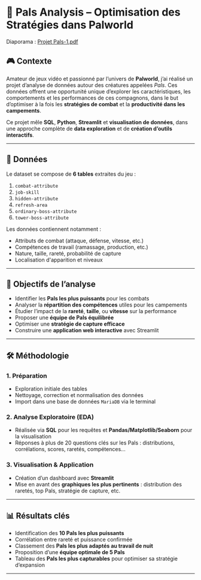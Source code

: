 # 🐉 Pals Analysis – Optimisation des Stratégies dans Palworld

Diaporama : [Projet Pals-1.pdf](https://github.com/user-attachments/files/20542830/Projet.Pals-1.pdf)

## 🎮 Contexte


Amateur de jeux vidéo et passionné par l’univers de **Palworld**, j’ai réalisé un projet d’analyse de données autour des créatures appelées *Pals*. Ces données offrent une opportunité unique d’explorer les caractéristiques, les comportements et les performances de ces compagnons, dans le but d’optimiser à la fois les **stratégies de combat** et la **productivité dans les campements**.

Ce projet mêle **SQL**, **Python**, **Streamlit** et **visualisation de données**, dans une approche complète de **data exploration** et de **création d’outils interactifs**.

---

## 📂 Données

Le dataset se compose de **6 tables** extraites du jeu :

1. `combat-attribute`
2. `job-skill`
3. `hidden-attribute`
4. `refresh-area`
5. `ordinary-boss-attribute`
6. `tower-boss-attribute`

Les données contiennent notamment :
- Attributs de combat (attaque, défense, vitesse, etc.)
- Compétences de travail (ramassage, production, etc.)
- Nature, taille, rareté, probabilité de capture
- Localisation d'apparition et niveaux

---

## 🧠 Objectifs de l’analyse

- Identifier les **Pals les plus puissants** pour les combats
- Analyser la **répartition des compétences** utiles pour les campements
- Étudier l’impact de la **rareté**, **taille**, ou **vitesse** sur la performance
- Proposer une **équipe de Pals équilibrée**
- Optimiser une **stratégie de capture efficace**
- Construire une **application web interactive** avec Streamlit

---

## 🛠️ Méthodologie

### 1. Préparation
- Exploration initiale des tables
- Nettoyage, correction et normalisation des données
- Import dans une base de données `MariaDB` via le terminal

### 2. Analyse Exploratoire (EDA)
- Réalisée via **SQL** pour les requêtes et **Pandas/Matplotlib/Seaborn** pour la visualisation
- Réponses à plus de 20 questions clés sur les Pals : distributions, corrélations, scores, raretés, compétences...

### 3. Visualisation & Application
- Création d’un dashboard avec **Streamlit**
- Mise en avant des **graphiques les plus pertinents** : distribution des raretés, top Pals, stratégie de capture, etc.

---

## 📊 Résultats clés

- Identification des **10 Pals les plus puissants**
- Corrélation entre rareté et puissance confirmée
- Classement des **Pals les plus adaptés au travail de nuit**
- Proposition d’une **équipe optimale de 5 Pals**
- Tableau des **Pals les plus capturables** pour optimiser sa stratégie d’expansion

---

